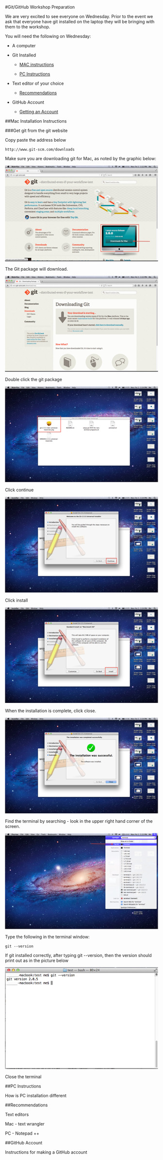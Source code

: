 #Git/GitHub Workshop Preparation

We are very excited to see everyone on Wednesday.  Prior to the event we ask that everyone have git installed on the laptop they will be bringing with them to the workshop.

You will need the following on Wednesday:

* A computer

* Git Installed
	
  * [MAC instructions](#mac-installation-instructions)
	
  * [PC Instructions](#pc-instructions)

* Text editor of your choice
	
  * [Recommendations](#recommendations) 

* GitHub Account
	
  * [Getting an Account](#github-account)

##Mac Installation Instructions


###Get git from the git website

Copy paste the address below

	http://www.git-scm.com/downloads

Make sure you are downloading git for Mac, as noted by the graphic below:

![Git website](https://github.com/asist-awit-ut/gitworkshop/blob/HowTo/instructions/Where_to_click.png)

The Git package will download.

![Git Downloads](https://github.com/asist-awit-ut/gitworkshop/blob/HowTo/instructions/Downloading_Git_screen.png)

Double click the git package

![Git package](https://github.com/asist-awit-ut/gitworkshop/blob/HowTo/instructions/install_1.png)

Click continue

![Git Install Introduction](https://github.com/asist-awit-ut/gitworkshop/blob/HowTo/instructions/install_2.png)

Click install

![Git Install Install](https://github.com/asist-awit-ut/gitworkshop/blob/HowTo/instructions/install_3.png)

When the installation is complete, click close. 

![Git Installation Done](https://github.com/asist-awit-ut/gitworkshop/blob/HowTo/instructions/installation_done.png)

Find the terminal by searching - look in the upper right hand corner of the screen.

![Git Terminal Access](https://github.com/asist-awit-ut/gitworkshop/blob/HowTo/instructions/Finding_terminal.png)

Type the following in the terminal window:

	git --version

If git installed correctly, after typing git --version, then the version should print out as in the picture below

![Git version example](https://github.com/asist-awit-ut/gitworkshop/blob/HowTo/instructions/check_version.png)

Close the terminal

##PC Instructions

How is PC installation different


##Recommendations

Text editors

Mac - text wrangler

PC - Notepad ++

##GitHub Account

Instructions for making a GitHub account




